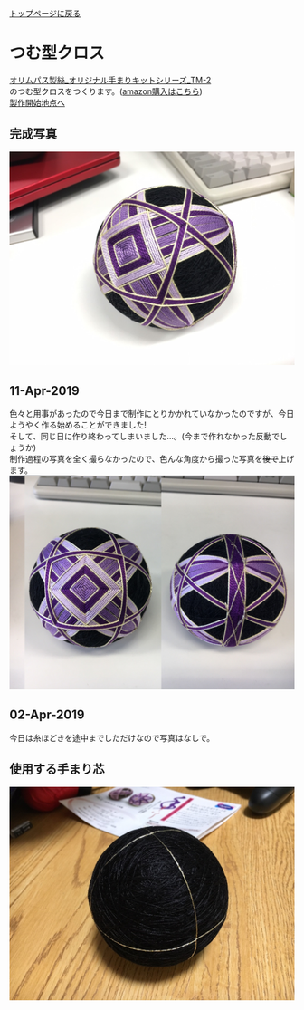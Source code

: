 [トップページに戻る](https://github.com/Masaki-Okuyama/Temari-craft/blob/master/README.md#temari-craft)

# つむ型クロス
[オリムパス製絲_オリジナル手まりキットシリーズ_TM-2](https://www.olympus-thread.com/lineup/handicraftkit/threadball/threadballkit/4971451625028.html/)  
のつむ型クロスをつくります。([amazon購入はこちら](https://www.amazon.co.jp/%E3%82%AA%E3%83%AA%E3%83%A0%E3%83%91%E3%82%B9%E8%A3%BD%E7%B5%B2-Olympus-Thred-TM-2-%E3%81%A4%E3%82%80%E5%9E%8B%E3%82%AF%E3%83%AD%E3%82%B9%E3%83%BB%E5%85%AB%E9%87%8D%E8%8F%8A/dp/B002KLLSW6/ref=pd_sbs_0_3/355-9478941-9994110?_encoding=UTF8&pd_rd_i=B002KLLSW6&pd_rd_r=5535e8c8-5533-11e9-b1ec-4195d1721e5d&pd_rd_w=uzkh7&pd_rd_wg=F1IT5&pf_rd_p=ad2ea29d-ea11-483c-9db2-6b5875bb9b73&pf_rd_r=4JDA06A1M78WRNVJTRPK&psc=1&refRID=4JDA06A1M78WRNVJTRPK))  
[製作開始地点へ](https://github.com/Masaki-Okuyama/Temari-craft/blob/master/Temari-diary/5th-temari-craft.md#%E4%BD%BF%E7%94%A8%E3%81%99%E3%82%8B%E6%89%8B%E3%81%BE%E3%82%8A%E8%8A%AF)  

## 完成写真  
![5th_after](https://github.com/Masaki-Okuyama/Temari-craft/blob/images/5th_after.jpg)

## 11-Apr-2019
色々と用事があったので今日まで制作にとりかかれていなかったのですが、今日ようやく作る始めることができました!  
そして、同じ日に作り終わってしまいました...。(今まで作れなかった反動でしょうか)  
制作過程の写真を全く撮らなかったので、色んな角度から撮った写真を~~後で~~上げます。
![20190411](https://github.com/Masaki-Okuyama/Temari-craft/blob/images/20190411.jpg)

## 02-Apr-2019
今日は糸ほどきを途中までしただけなので写真はなしで。  

## 使用する手まり芯
![4th_before](https://github.com/Masaki-Okuyama/Temari-craft/blob/images/5th_before.jpg)
